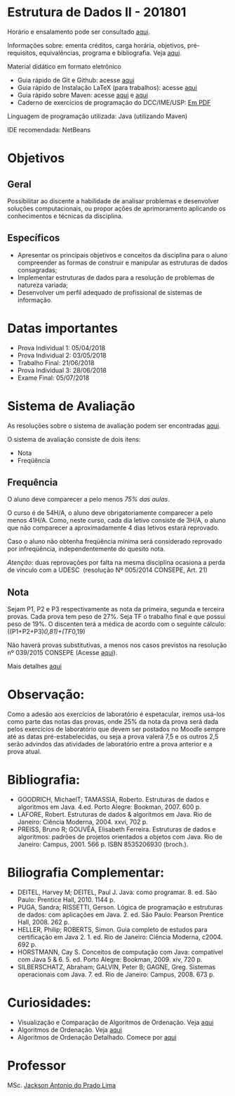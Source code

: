 # Estrutura de Dados II - 201801

Horário e ensalamento pode ser consultado [aqui](http://www.ceplan.udesc.br/arquivos/id_submenu/768/horario_2018_1.pdf).

Informações sobre: ementa créditos, carga horária, objetivos, pré-requisitos, equivalências, programa e bibliografia. Veja [aqui](http://www.ceplan.udesc.br/?id=757).

Material didático em formato eletrônico
- Guia rápido de Git e Github: acesse [aqui](https://tableless.com.br/tudo-que-voce-queria-saber-sobre-git-e-github-mas-tinha-vergonha-de-perguntar/)
- Guia rápido de Instalação LaTeX (para trabalhos): acesse [aqui](http://www.ceplan.udesc.br/arquivos/id_submenu/499/instalacao_miktex_texstudio_w.pdf)
- Guia rápido sobre Maven: acesse [aqui](http://blog.caelum.com.br/processo-de-build-com-o-maven/) e [aqui](http://www.obomprogramador.com/2014/06/curso-maven-pro-licao-1-odeio-maven.html)
- Caderno de exercícios de programação do DCC/IME/USP: [Em PDF](https://www.ime.usp.br/~macmulti/caderno-exercicios-versao2005.pdf)

Linguagem de programação utilizada: Java (utilizando Maven)

IDE recomendada: NetBeans

# Objetivos
## Geral 
Possibilitar ao discente a habilidade de analisar problemas e desenvolver soluções computacionais, ou propor ações de aprimoramento aplicando os conhecimentos e técnicas da disciplina.

## Específicos
- Apresentar os principais objetivos e conceitos da disciplina para o aluno compreender as formas de construir e manipular as estruturas de dados consagradas;
- Implementar estruturas de dados para a resolução de problemas de natureza variada;
- Desenvolver um perfil adequado de profissional de sistemas de informação.

# Datas importantes
- Prova Individual 1: 05/04/2018
- Prova Individual 2: 03/05/2018
- Trabalho Final: 21/06/2018
- Prova Individual 3: 28/06/2018
- Exame Final: 05/07/2018

# Sistema de Avaliação

As resoluções sobre o sistema de avaliação podem ser encontradas [aqui](http://www.ceplan.udesc.br/?id=168).

O sistema de avaliação consiste de dois itens:
- Nota
- Freqüência

## Frequência 

O aluno deve comparecer a pelo menos *75% das aulas*.

O curso é de 54H/A, o aluno deve obrigatoriamente comparecer a pelo menos 41H/A. Como, neste curso, cada dia letivo consiste de 3H/A, o aluno que não comparecer a aproximadamente 4 dias letivos estará reprovado.

Caso o aluno não obtenha freqüência mínima será considerado reprovado por infreqüência, independentemente do quesito nota. 

*Atenção*: duas reprovações por falta na mesma disciplina ocasiona a perda de vínculo com a UDESC  (resolução Nº 005/2014 CONSEPE, Art. 21) 

## Nota

Sejam P1, P2 e P3 respectivamente as nota da primeira, segunda e terceira provas. Cada prova tem peso de 27\%. Seja TF o trabalho final e que possui peso de 19%.
O discenten terá a médica de acordo com o seguinte cálculo: ((P1+P2+P3)*0,81)+(TF*0,19)

Não haverá provas substitutivas, a menos nos casos previstos na resolução nº 039/2015 CONSEPE (Acesse [aqui](http://www.ceplan.udesc.br/arquivos/id_submenu/168/039_2015_cpe.pdf)).

Mais detalhes [aqui](http://www.ceplan.udesc.br/?id=397)

# Observação:
Como a adesão aos exercícios de laboratório é espetacular, iremos usá-los como parte das notas das provas, onde 25% da nota da prova será dada pelos exercícios de laboratório que devem ser postados no Moodle sempre até as datas pré-estabelecidas, ou seja a prova valerá 7,5 e os outros 2,5 serão advindos das atividades de laboratório entre a prova anterior e a prova atual.

# Bibliografia:
- GOODRICH, MichaelT; TAMASSIA, Roberto. Estruturas de dados e algoritmos em Java. 4.ed. Porto Alegre: Bookman, 2007. 600 p. 
- LAFORE, Robert. Estruturas de dados & algoritmos em Java. Rio de Janeiro: Ciência Moderna, 2004. xxvi, 702 p.
- PREISS, Bruno R; GOUVÊA, Elisabeth Ferreira. Estruturas de dados e algoritmos: padrões de projetos orientados a objetos com Java. Rio de Janeiro: Campus, 2001. 566 p. ISBN 8535206930 (broch.).

# Biliografia Complementar:
- DEITEL, Harvey M; DEITEL, Paul J. Java: como programar. 8. ed. São Paulo: Prentice Hall, 2010. 1144 p.
- PUGA, Sandra; RISSETTI, Gerson. Lógica de programação e estruturas de dados: com aplicações em Java. 2. ed. São Paulo: Pearson Prentice Hall, 2008. 262 p.
- HELLER, Philip; ROBERTS, Simon. Guia completo de estudos para certificação em Java 2. 1. ed. Rio de Janeiro: Ciência Moderna, c2004. 692 p.
- HORSTMANN, Cay S. Conceitos de computação com Java: compatível com Java 5 & 6. 5. ed. Porto Alegre: Bookman, 2009. xiv, 720 p.
- SILBERSCHATZ, Abraham; GALVIN, Peter B; GAGNE, Greg. Sistemas operacionais com Java. 7. ed. Rio de Janeiro: Campus, 2008. 673 p.

# Curiosidades:
- Visualização e Comparação de Algoritmos de Ordenação. Veja [aqui](https://youtu.be/ZZuD6iUe3Pc)
- Algoritmos de Ordenação. Veja [aqui](https://youtu.be/INHF_5RIxTE)
- Algoritmos de Ordenação Detalhado. Comece por [aqui](https://youtu.be/P00xJgWzz2c)

# Professor

MSc. [Jackson Antonio do Prado Lima](https://github.com/jacksonpradolima)
